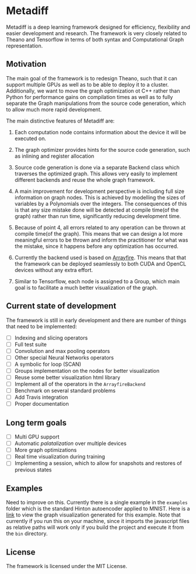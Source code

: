 # Metadiff

Metadiff is a deep learning framework designed for efficiency, flexibility and
easier development and research. The framework is very closely related to Theano and Tensorflow
in terms of both syntax and Computational Graph representation.

## Motivation
The main goal of the framework is to redesign Theano, such that it can support multiple GPUs as well
as to be able to deploy it to a cluster. Additionally, we want to move the graph optimization ot C++
rather than Python for performance gains on compilation times as well as to fully separate the
Graph manipulations from the source code generation, which to allow much more rapid development.


The main distinctive features of Metadiff are:

1. Each computation node contains information about the device it will be executed on.

2. The graph optimizer provides hints for the source code generation, such as inlining and register allocation

3. Source code generation is done via a separate Backend class which traverses the optimized graph. This allows
very easily to implement different backends and reuse the whole graph framework.

4. A main improvement for development perspective is including full size information on graph nodes. This is achieved by modelling
the sizes of variables by a Polynomials over the integers. The consequences of this is that any size mistake done will be
detected at compile time(of the graph) rather than run time, significantly reducing development time.

5. Because of point 4, all errors related to any operation can be thrown at compile time(of the graph). This means that
we can design a lot more meaningful errors to be thrown and inform the practitioner for what was the mistake, since it happens
before any optimization has occurred.

6. Currently the backend used is based on [Arrayfire](www.arrayfire.com). This means that that the framework can be deployed seamlessly
to both CUDA and OpenCL devices without any extra effort.

7. Similar to Tensorflow, each node is assigned to a Group, which main goal is to facilitate a much better visualization of the graph.


## Current state of development
The framework is still in early development and there are number of things that need to be implemented:

* [ ] Indexing and slicing operators
* [ ] Full test suite
* [ ] Convolution and max pooling operators
* [ ] Other special Neural Networks operators
* [ ] A symbolic for loop (SCAN)
* [ ] Groups implementation on the nodes for better visualization
* [ ] Reuse some better visualization html library
* [ ] Implement all of the operators in the `ArrayfireBackend`
* [ ] Benchmark on several standard problems
* [ ] Add Travis integration
* [ ] Proper documentation

## Long term goals
* [ ] Multi GPU support
* [ ] Automatic *palatalization* over multiple devices
* [ ] More graph optimizations
* [ ] Real time visualization during training
* [ ] Implementing a session, which to allow for snapshots and restores of previous states

## Examples
Need to improve on this. Currently there is a single example in the `examples` folder which is the standard
Hinton autoencoder applied to MNIST.
Here is a [link](https://rawgit.com/Botev/metadiff/master/examples/mnist_hinton_optim.html) to view the graph visualization generated for this example. Note that currently if you run this on your machine, since it imports the javascript files as relative paths will work only if you build the project and execute it from the `bin` directory.

## License
The framework is licensed under the MIT License.

